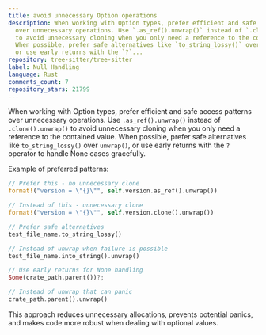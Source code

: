 ```yaml
---
title: avoid unnecessary Option operations
description: When working with Option types, prefer efficient and safe access patterns
  over unnecessary operations. Use `.as_ref().unwrap()` instead of `.clone().unwrap()`
  to avoid unnecessary cloning when you only need a reference to the contained value.
  When possible, prefer safe alternatives like `to_string_lossy()` over `unwrap()`,
  or use early returns with the `?`...
repository: tree-sitter/tree-sitter
label: Null Handling
language: Rust
comments_count: 7
repository_stars: 21799
---
```


When working with Option types, prefer efficient and safe access patterns over unnecessary operations. Use `.as_ref().unwrap()` instead of `.clone().unwrap()` to avoid unnecessary cloning when you only need a reference to the contained value. When possible, prefer safe alternatives like `to_string_lossy()` over `unwrap()`, or use early returns with the `?` operator to handle None cases gracefully.

Example of preferred patterns:
```rust
// Prefer this - no unnecessary clone
format!("version = \"{}\"", self.version.as_ref().unwrap())

// Instead of this - unnecessary clone
format!("version = \"{}\"", self.version.clone().unwrap())

// Prefer safe alternatives
test_file_name.to_string_lossy()

// Instead of unwrap when failure is possible
test_file_name.into_string().unwrap()

// Use early returns for None handling
Some(crate_path.parent())?;

// Instead of unwrap that can panic
crate_path.parent().unwrap()
```

This approach reduces unnecessary allocations, prevents potential panics, and makes code more robust when dealing with optional values.